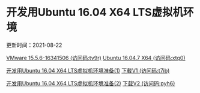 # 开发用Ubuntu 16.04 X64 LTS虚拟机环境

更新时间：2021-08-22

[VMware 15.5.6-16341506 (访问码:tv9r)](https://cloud.189.cn/t/QJ7niaEziAfa) [Ubuntu 16.04.7 X64 (访问码:xtq0)](https://cloud.189.cn/t/UBRreqB3UNFv)

[开发用Ubuntu 16.04 X64 LTS虚拟机环境准备(1)](./guide/readme-1.md) [下载V1 (访问码:t7ib)](https://cloud.189.cn/t/amaqe2INZbIb)

[开发用Ubuntu 16.04 X64 LTS虚拟机环境准备(2)](./guide/readme-2.md) [下载V2 (访问码:pyh6)](https://cloud.189.cn/t/3E73ArymqIze)

